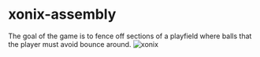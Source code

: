 # xonix-assembly
The goal of the game is to fence off sections of a playfield where balls that the player must avoid bounce around.
![xonix](https://user-images.githubusercontent.com/71102491/172087113-fca8b077-644b-4bf2-ae41-118177793e20.jpg)
